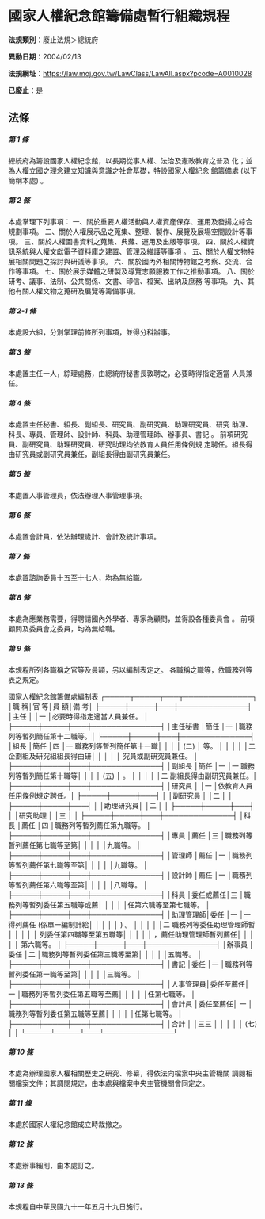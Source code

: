 # 國家人權紀念館籌備處暫行組織規程

**法規類別**：廢止法規＞總統府

**異動日期**：2004/02/13  

**法規網址**：https://law.moj.gov.tw/LawClass/LawAll.aspx?pcode=A0010028

**已廢止**：是



## 法條
##### 第 1 條
總統府為籌設國家人權紀念館，以長期從事人權、法治及憲政教育之普及
化；並為人權立國之理念建立知識與意識之社會基礎，特設國家人權紀念
館籌備處 (以下簡稱本處) 。


##### 第 2 條
本處掌理下列事項：
一、關於重要人權活動與人權資產保存、運用及發揚之綜合規劃事項。
二、關於人權展示品之蒐集、整理、製作、展覽及展場空間設計等事項。
三、關於人權圖書資料之蒐集、典藏、運用及出版等事項。
四、關於人權資訊系統與人權文獻電子資料庫之建置、管理及維護等事項
    。
五、關於人權文物特展相關問題之探討與研議等事項。
六、關於國內外相關博物館之考察、交流、合作等事項。
七、關於展示媒體之研製及導覽志願服務工作之推動事項。
八、關於研考、議事、法制、公共關係、文書、印信、檔案、出納及庶務
    等事項。
九、其他有關人權文物之蒐研及展覽等籌備事項。


##### 第 2-1 條
本處設六組，分別掌理前條所列事項，並得分科辦事。


##### 第 3 條
本處置主任一人，綜理處務，由總統府秘書長敦聘之，必要時得指定適當
人員兼任。


##### 第 4 條
本處置主任秘書、組長、副組長、研究員、副研究員、助理研究員、研究
助理、科長、專員、管理師、設計師、科員、助理管理師、辦事員、書記
。
前項研究員、副研究員、助理研究員、研究助理均依教育人員任用條例規
定聘任。組長得由研究員或副研究員兼任，副組長得由副研究員兼任。


##### 第 5 條
本處置人事管理員，依法辦理人事管理事項。


##### 第 6 條
本處置會計員，依法辦理歲計、會計及統計事項。


##### 第 7 條
本處置諮詢委員十五至十七人，均為無給職。


##### 第 8 條
本處為應業務需要，得聘請國內外學者、專家為顧問，並得設各種委員會
。
前項顧問及委員會之委員，均為無給職。


##### 第 9 條
本規程所列各職稱之官等及員額，另以編制表定之。
各職稱之職等，依職務列等表之規定。

國家人權紀念館籌備處編制表
┌─────┬─────┬───┬──────────────┐
│職      稱│官      等│員  額│備                        考│
├─────┼─────┼───┼──────────────┤
│主任      │          │一    │必要時得指定適當人員兼任。  │
├─────┼─────┼───┼──────────────┤
│主任秘書  │簡任      │一    │職務列等暫列簡任第十二職等。│
├─────┼─────┼───┼──────────────┤
│組長      │簡任      │四    │一  職務列等暫列簡任第十一職│
│          │          │ (二) │    等。                    │
│          │          │      │二  企劃組及研究組組長得由研│
│          │          │      │    究員或副研究員兼任。    │
├─────┼─────┼───┼──────────────┤
│副組長    │簡任      │一    │一  職務列等暫列簡任第十職等│
│          │          │ (五) │    。                      │
│          │          │      │二  副組長得由副研究員兼任。│
├─────┼─────┼───┼──────────────┤
│研究員    │          │一    │依教育人員任用條例規定聘任。│
├─────┼─────┼───┤                            │
│副研究員  │          │二    │                            │
├─────┼─────┼───┤                            │
│助理研究員│          │二    │                            │
├─────┼─────┼───┤                            │
│研究助理  │          │三    │                            │
├─────┼─────┼───┼──────────────┤
│科長      │薦任      │四    │職務列等暫列薦任第九職等。  │
├─────┼─────┼───┼──────────────┤
│專員      │薦任      │三    │職務列等暫列薦任第七職等至第│
│          │          │      │九職等。                    │
├─────┼─────┼───┼──────────────┤
│管理師    │薦任      │一    │職務列等暫列薦任第七職等至第│
│          │          │      │九職等。                    │
├─────┼─────┼───┼──────────────┤
│設計師    │薦任      │一    │職務列等暫列薦任第六職等至第│
│          │          │      │八職等。                    │
├─────┼─────┼───┼──────────────┤
│科員      │委任或薦任│三    │職務列等暫列委任第五職等或薦│
│          │          │      │任第六職等至第七職等。      │
├─────┼─────┼───┼──────────────┤
│助理管理師│委任      │一    │一  得列薦任 (係單一編制計給│
│          │          │      │    ) 。                    │
│          │          │      │二  職務列等委任助理管理師暫│
│          │          │      │    列委任第四職等至第五職等│
│          │          │      │    ，薦任助理管理師暫列薦任│
│          │          │      │    第六職等。              │
├─────┼─────┼───┼──────────────┤
│辦事員    │委任      │二    │職務列等暫列委任第三職等至第│
│          │          │      │五職等。                    │
├─────┼─────┼───┼──────────────┤
│書記      │委任      │一    │職務列等暫列委任第一職等至第│
│          │          │      │三職等。                    │
├─────┼─────┼───┼──────────────┤
│人事管理員│委任至薦任│ 一   │職務列等暫列委任第五職等至薦│
│          │          │      │任第七職等。                │
├─────┼─────┼───┼──────────────┤
│會計員    │委任至薦任│ 一   │職務列等暫列委任第五職等至薦│
│          │          │      │任第七職等。                │
├─────┼─────┼───┼──────────────┤
│合計      │          │三三  │                            │
│          │          │ (七) │                            │
└─────┴─────┴───┴──────────────┘


##### 第 10 條
本處為辦理國家人權相關歷史之研究、修纂，得依法向檔案中央主管機關
調閱相關檔案文件；其調閱規定，由本處與檔案中央主管機關會同定之。


##### 第 11 條
本處於國家人權紀念館成立時裁撤之。


##### 第 12 條
本處辦事細則，由本處訂之。


##### 第 13 條
本規程自中華民國九十一年五月十九日施行。



